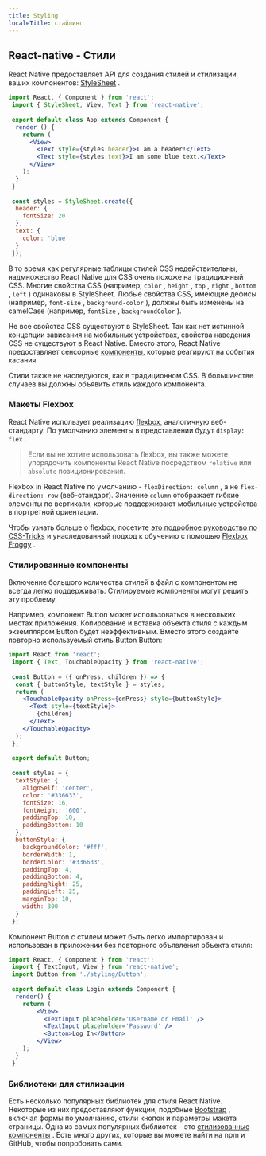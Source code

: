 ```yaml
---
title: Styling
localeTitle: стайлинг
---
```

## React-native - Стили

React Native предоставляет API для создания стилей и стилизации ваших компонентов: [StyleSheet](https://facebook.github.io/react-native/docs/stylesheet) .

```jsx
import React, { Component } from 'react'; 
 import { StyleSheet, View, Text } from 'react-native'; 
 
 export default class App extends Component { 
  render () { 
    return ( 
      <View> 
        <Text style={styles.header}>I am a header!</Text> 
        <Text style={styles.text}>I am some blue text.</Text> 
      </View> 
    ); 
  } 
 } 
 
 const styles = StyleSheet.create({ 
  header: { 
    fontSize: 20 
  }, 
  text: { 
    color: 'blue' 
  } 
 }); 
```

В то время как регулярные таблицы стилей CSS недействительны, надмножество React Native для CSS очень похоже на традиционный CSS. Многие свойства CSS (например, `color` , `height` , `top` , `right` , `bottom` , `left` ) одинаковы в StyleSheet. Любые свойства CSS, имеющие дефисы (например, `font-size` , `background-color` ), должны быть изменены на camelCase (например, `fontSize` , `backgroundColor` ).

Не все свойства CSS существуют в StyleSheet. Так как нет истинной концепции зависания на мобильных устройствах, свойства наведения CSS не существуют в React Native. Вместо этого, React Native предоставляет сенсорные [компоненты,](https://facebook.github.io/react-native/docs/handling-touches#touchables) которые реагируют на события касания.

Стили также не наследуются, как в традиционном CSS. В большинстве случаев вы должны объявить стиль каждого компонента.

### Макеты Flexbox

React Native использует реализацию [flexbox,](https://facebook.github.io/react-native/docs/flexbox) аналогичную веб-стандарту. По умолчанию элементы в представлении будут `display: flex` .

> Если вы не хотите использовать flexbox, вы также можете упорядочить компоненты React Native посредством `relative` или `absolute` позиционирования.

Flexbox in React Native по умолчанию - `flexDirection: column` , а не `flex-direction: row` (веб-стандарт). Значение `column` отображает гибкие элементы по вертикали, которые поддерживают мобильные устройства в портретной ориентации.

Чтобы узнать больше о flexbox, посетите [это подробное руководство по CSS-Tricks](https://css-tricks.com/snippets/css/a-guide-to-flexbox/) и унаследованный подход к обучению с помощью [Flexbox Froggy](http://flexboxfroggy.com/) .

### Стилированные компоненты

Включение большого количества стилей в файл с компонентом не всегда легко поддерживать. Стилируемые компоненты могут решить эту проблему.

Например, компонент Button может использоваться в нескольких местах приложения. Копирование и вставка объекта стиля с каждым экземпляром Button будет неэффективным. Вместо этого создайте повторно используемый стиль Button Button:

```jsx
import React from 'react'; 
 import { Text, TouchableOpacity } from 'react-native'; 
 
 const Button = ({ onPress, children }) => { 
  const { buttonStyle, textStyle } = styles; 
  return ( 
    <TouchableOpacity onPress={onPress} style={buttonStyle}> 
      <Text style={textStyle}> 
        {children} 
      </Text> 
    </TouchableOpacity> 
  ); 
 }; 
 
 export default Button; 
 
 const styles = { 
  textStyle: { 
    alignSelf: 'center', 
    color: '#336633', 
    fontSize: 16, 
    fontWeight: '600', 
    paddingTop: 10, 
    paddingBottom: 10 
  }, 
  buttonStyle: { 
    backgroundColor: '#fff', 
    borderWidth: 1, 
    borderColor: '#336633', 
    paddingTop: 4, 
    paddingBottom: 4, 
    paddingRight: 25, 
    paddingLeft: 25, 
    marginTop: 10, 
    width: 300 
  } 
 }; 
```

Компонент Button с стилем может быть легко импортирован и использован в приложении без повторного объявления объекта стиля:

```jsx
import React, { Component } from 'react'; 
 import { TextInput, View } from 'react-native'; 
 import Button from './styling/Button'; 
 
 export default class Login extends Component { 
  render() { 
    return ( 
        <View> 
          <TextInput placeholder='Username or Email' /> 
          <TextInput placeholder='Password' /> 
          <Button>Log In</Button> 
        </View> 
    ); 
  } 
 } 
```

### Библиотеки для стилизации

Есть несколько популярных библиотек для стиля React Native. Некоторые из них предоставляют функции, подобные [Bootstrap](../../bootstrap/index.md) , включая формы по умолчанию, стили кнопок и параметры макета страницы. Одна из самых популярных библиотек - это [стилизованные компоненты](https://github.com/styled-components/styled-components) . Есть много других, которые вы можете найти на npm и GitHub, чтобы попробовать сами.
